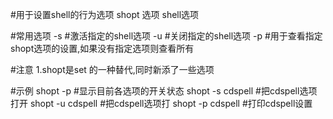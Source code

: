 #用于设置shell的行为选项
shopt 选项 shell选项

#常用选项
-s		#激活指定的shell选项
-u		#关闭指定的shell选项
-p		#用于查看指定shopt选项的设置,如果没有指定选项则查看所有

#注意
1.shopt是set 的一种替代,同时新添了一些选项

#示例
shopt -p	#显示目前各选项的开关状态
shopt -s cdspell #把cdspell选项打开
shopt -u cdspell #把cdspell选项打
shopt -p cdspell #打印cdspell设置
